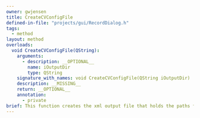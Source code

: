 ```yaml
---
owner: gwjensen
title: CreateCVConfigFile
defined-in-file: "projects/gui/RecordDialog.h"
tags:
  - method
layout: method
overloads:
  void CreateCVConfigFile(QString):
    arguments:
      - description: __OPTIONAL__
        name: iOutputDir
        type: QString
    signature_with_names: void CreateCVConfigFile(QString iOutputDir)
    description: __MISSING__
    return: __OPTIONAL__
    annotation:
      - private
brief: This function creates the xml output file that holds the paths for each of the images captured.
---
```


